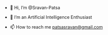 - 👋 Hi, I’m @Sravan-Patsa

- 🌱 I’m an Artificial Intelligence Enthusiast 

- 📫 How to reach me patsasravan@gmail.com

<!---
Sravan-Patsa/Sravan-Patsa is a ✨ special ✨ repository because its `README.md` (this file) appears on your GitHub profile.
You can click the Preview link to take a look at your changes.
--->
